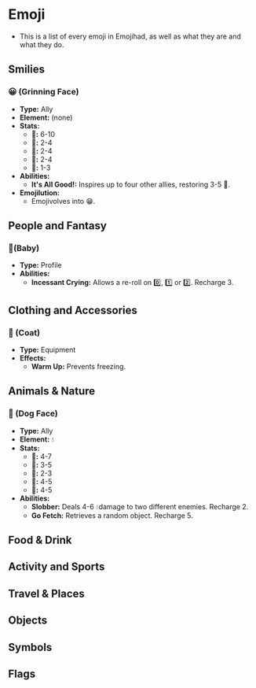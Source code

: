 # Emoji

- This is a list of every emoji in Emojihad, as well as what they are and what they do.

## Smilies

### 😀 (Grinning Face)

- **Type:** Ally
- **Element:** (none)
- **Stats:**
  - **💖:** 6-10
  - **👊:** 2-4
  - **🧠:** 2-4
  - **👋:** 2-4
  - **🖕:** 1-3
- **Abilities:**
  - **It's All Good!:** Inspires up to four other allies, restoring 3-5 💖.
- **Emojilution:**
  - Emojivolves into 😁.

## People and Fantasy

### 👶(Baby)

- **Type:** Profile
- **Abilities:**
  - **Incessant Crying:** Allows a re-roll on 0️⃣, 1️⃣ or 2️⃣. Recharge 3.

## Clothing and Accessories

### 🧥 (Coat)

- **Type:** Equipment
- **Effects:**
  - **Warm Up:** Prevents freezing.

## Animals & Nature

### 🐶 (Dog Face)

- **Type:** Ally
- **Element:** 💧
- **Stats:**
  - **💖:** 4-7
  - **👊:** 3-5
  - **🧠:** 2-3
  - **👋:** 4-5
  - **🖕:** 4-5
- **Abilities:**
  - **Slobber:** Deals 4-6 💧damage to two different enemies. Recharge 2.
  - **Go Fetch:** Retrieves a random object. Recharge 5.

## Food & Drink

## Activity and Sports

## Travel & Places

## Objects

## Symbols

## Flags
